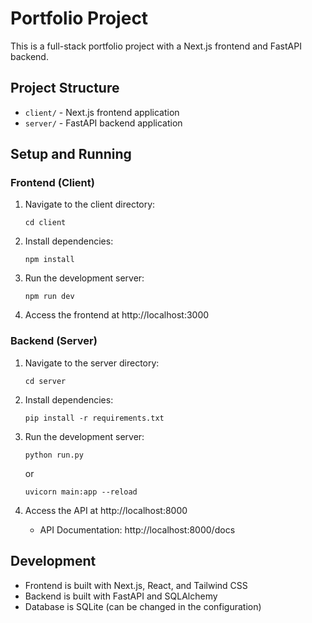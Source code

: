 # Portfolio Project

This is a full-stack portfolio project with a Next.js frontend and FastAPI backend.

## Project Structure

- `client/` - Next.js frontend application
- `server/` - FastAPI backend application

## Setup and Running

### Frontend (Client)

1. Navigate to the client directory:
   ```
   cd client
   ```

2. Install dependencies:
   ```
   npm install
   ```

3. Run the development server:
   ```
   npm run dev
   ```

4. Access the frontend at http://localhost:3000

### Backend (Server)

1. Navigate to the server directory:
   ```
   cd server
   ```

2. Install dependencies:
   ```
   pip install -r requirements.txt
   ```

3. Run the development server:
   ```
   python run.py
   ```
   or
   ```
   uvicorn main:app --reload
   ```

4. Access the API at http://localhost:8000
   - API Documentation: http://localhost:8000/docs

## Development

- Frontend is built with Next.js, React, and Tailwind CSS
- Backend is built with FastAPI and SQLAlchemy
- Database is SQLite (can be changed in the configuration)